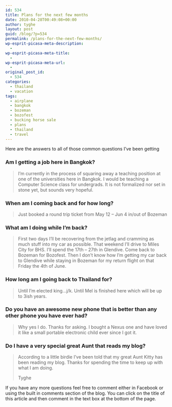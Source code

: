 ```yaml
---
id: 534
title: Plans for the next few months
date: 2010-04-28T00:49:08+00:00
author: tyghe
layout: post
guid: /blog/?p=534
permalink: /plans-for-the-next-few-months/
wp-esprit-picasa-meta-description:
  - 
wp-esprit-picasa-meta-title:
  - 
wp-esprit-picasa-meta-url:
  - 
original_post_id:
  - 534
categories:
  - thailand
  - vacation
tags:
  - airplane
  - bangkok
  - bozeman
  - bozofest
  - bucking horse sale
  - plans
  - thailand
  - travel
---
```

Here are the answers to all of those common questions I&#8217;ve been getting

### Am I getting a job here in Bangkok?

> I&#8217;m currently in the process of squaring away a teaching position at one of the universities here in Bangkok. I would be teaching a Computer Science class for undergrads. It is not formalized nor set in stone yet, but sounds very hopeful.

### When am I coming back and for how long?

> Just booked a round trip ticket from May 12 &#8211; Jun 4 in/out of Bozeman

### What am I doing while I&#8217;m back?

> First two days I&#8217;ll be recovering from the jetlag and cramming as much stuff into my car as possible. That weekend I&#8217;ll drive to Miles City for BHS. I&#8217;ll spend the 17th &#8211; 27th in Glendive. Come back to Bozeman for Bozofest. Then I don&#8217;t know how I&#8217;m getting my car back to Glendive while staying in Bozeman for my return flight on that Friday the 4th of June.

### How long am I going back to Thailand for?

> Until I&#8217;m elected king&#8230;j/k. Until Mel is finished here which will be up to 3ish years.

### Do you have an awesome new phone that is better than any other phone you have ever had?

> Why yes I do. Thanks for asking. I bought a Nexus one and have loved it like a small portable electronic child ever since I got it.

### Do I have a very special great Aunt that reads my blog?

> According to a little birdie I&#8217;ve been told that my great Aunt Kitty has been reading my blog. Thanks for spending the time to keep up with what I am doing.
> 
> Tyghe

If you have any more questions feel free to comment either in Facebook or using the built in comments section of the blog. You can click on the title of this article and then comment in the text box at the bottom of the page.
